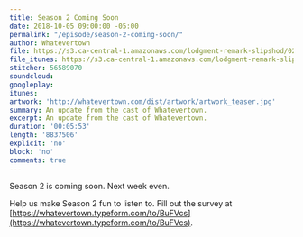 ```yaml
---
title: Season 2 Coming Soon
date: 2018-10-05 09:00:00 -05:00
permalink: "/episode/season-2-coming-soon/"
author: Whatevertown
file: https://s3.ca-central-1.amazonaws.com/lodgment-remark-slipshod/0200.mp3
file_itunes: https://s3.ca-central-1.amazonaws.com/lodgment-remark-slipshod/0200.m4a
stitcher: 56589070
soundcloud:
googleplay:
itunes:
artwork: 'http://whatevertown.com/dist/artwork/artwork_teaser.jpg'
summary: An update from the cast of Whatevertown.
excerpt: An update from the cast of Whatevertown.
duration: '00:05:53'
length: '8837506'
explicit: 'no'
block: 'no'
comments: true
---
```


Season 2 is coming soon. Next week even.

Help us make Season 2 fun to listen to. Fill out the survey at [https://whatevertown.typeform.com/to/BuFVcs](https://whatevertown.typeform.com/to/BuFVcs).
